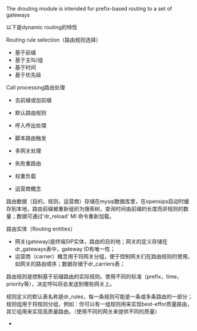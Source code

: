 The drouting module is intended for prefix-based routing to a set of gateways

以下是dynamic routing的特性

Routing rule selection（路由规则选择）

* 基于前缀
* 基于主叫/组
* 基于时间
* 基于优先级

Call processing路由处理

* 去前缀或加前缀
* 默认路由规则
* 呼入呼出处理
* 脚本路由触发
* 多网关处理

* 失败重路由

* 权重负载

* 运营商概念

路由数据（目的，规则，运营商）存储在mysql数据库里，在opensips启动时缓存到本地，路由前缀被重新组织为搜索树，查询时间由前缀的长度而非规则的数量；数据可通过'dr\_reload' MI 命令重新加载。

路由实体（Routing entities）

* 网关\(gateway\)是终端SIP实体，路由的目的地；网关的定义存储在dr\_gateways表中，gateway ID有唯一性；
* 运营商（carrier）概念用于将网关分组，便于控制网关们在路由规则的使用，如网关的路由顺序；数据存储于dr\_carriers表；



路由规则是控制基于前缀路由的实际规则。使用不同的标准（prefix，time，priority等），决定呼叫将会发送到哪些网关上。

规则定义的默认表名称是dr\_rules，每一条规则可能是一条或多条路由的一部分；规则组用于将规则分组，例如：你可以有一组规则用来实现best-effor质量路由，其它组用来实现高质量路由。（使用不同的网关来提供不同的质量）

* 


